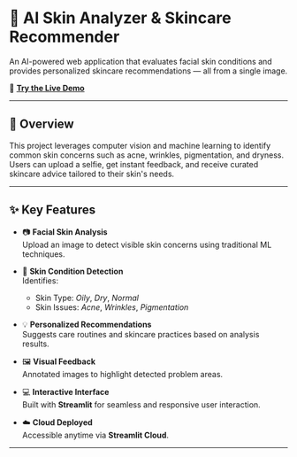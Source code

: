 # 🧴 AI Skin Analyzer & Skincare Recommender

An AI-powered web application that evaluates facial skin conditions and provides personalized skincare recommendations — all from a single image.

🔗 **[Try the Live Demo](
https://ai-skincare-tool.streamlit.app/)**

---

## 🌟 Overview

This project leverages computer vision and machine learning to identify common skin concerns such as acne, wrinkles, pigmentation, and dryness. Users can upload a selfie, get instant feedback, and receive curated skincare advice tailored to their skin's needs.

---

## ✨ Key Features

- 📷 **Facial Skin Analysis**  
  Upload an image to detect visible skin concerns using traditional ML techniques.

- 🧠 **Skin Condition Detection**  
  Identifies:
  - Skin Type: *Oily*, *Dry*, *Normal*
  - Skin Issues: *Acne*, *Wrinkles*, *Pigmentation*

- 💡 **Personalized Recommendations**  
  Suggests care routines and skincare practices based on analysis results.

- 🖼️ **Visual Feedback**  
  Annotated images to highlight detected problem areas.

- 💻 **Interactive Interface**  
  Built with **Streamlit** for seamless and responsive user interaction.

- ☁️ **Cloud Deployed**  
  Accessible anytime via **Streamlit Cloud**.

---


